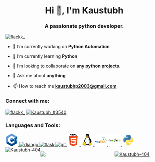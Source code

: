 <h1 align="center">Hi 👋, I'm Kaustubh</h1>
<h3 align="center">A passionate python developer.</h3>


<p align="left"> <a href="https://twitter.com/flackk_" target="blank"><img src="https://img.shields.io/twitter/follow/flackk_?logo=twitter&style=for-the-badge" alt="flackk_" /></a> </p>

- 🔭 I’m currently working on **Python Automation**

- 🌱 I’m currently learning **Python**

- 👯 I’m looking to collaborate on **any python projects.**

- 💬 Ask me about **anything**

- 📫 How to reach me **kaustubhp2003@gmail.com**

<h3 align="left">Connect with me:</h3>
<p align="left">
<a href="https://twitter.com/flackk_" target="blank"><img align="center" src="https://raw.githubusercontent.com/rahuldkjain/github-profile-readme-generator/master/src/images/icons/Social/twitter.svg" alt="flackk_" height="30" width="40" /></a>
<a href="https://discord.gg/Kaustubh_#3540" target="blank"><img align="center" src="https://raw.githubusercontent.com/rahuldkjain/github-profile-readme-generator/master/src/images/icons/Social/discord.svg" alt="Kaustubh_#3540" height="30" width="40" /></a>
</p>

<h3 align="left">Languages and Tools:</h3>
<p align="left"> <a href="https://www.w3schools.com/cpp/" target="_blank" rel="noreferrer"> <img src="https://raw.githubusercontent.com/devicons/devicon/master/icons/cplusplus/cplusplus-original.svg" alt="cplusplus" width="40" height="40"/> </a> <a href="https://www.djangoproject.com/" target="_blank" rel="noreferrer"> <img src="https://cdn.worldvectorlogo.com/logos/django.svg" alt="django" width="40" height="40"/> </a> <a href="https://flask.palletsprojects.com/" target="_blank" rel="noreferrer"> <img src="https://www.vectorlogo.zone/logos/pocoo_flask/pocoo_flask-icon.svg" alt="flask" width="40" height="40"/> </a> <a href="https://git-scm.com/" target="_blank" rel="noreferrer"> <img src="https://www.vectorlogo.zone/logos/git-scm/git-scm-icon.svg" alt="git" width="40" height="40"/> </a> <a href="https://www.w3.org/html/" target="_blank" rel="noreferrer"> <img src="https://raw.githubusercontent.com/devicons/devicon/master/icons/html5/html5-original-wordmark.svg" alt="html5" width="40" height="40"/> </a> <a href="https://www.linux.org/" target="_blank" rel="noreferrer"> <img src="https://raw.githubusercontent.com/devicons/devicon/master/icons/linux/linux-original.svg" alt="linux" width="40" height="40"/> </a> <a href="https://www.mysql.com/" target="_blank" rel="noreferrer"> <img src="https://raw.githubusercontent.com/devicons/devicon/master/icons/mysql/mysql-original-wordmark.svg" alt="mysql" width="40" height="40"/> </a> <a href="https://nodejs.org" target="_blank" rel="noreferrer"> <img src="https://raw.githubusercontent.com/devicons/devicon/master/icons/nodejs/nodejs-original-wordmark.svg" alt="nodejs" width="40" height="40"/> </a> <a href="https://www.python.org" target="_blank" rel="noreferrer"> <img src="https://raw.githubusercontent.com/devicons/devicon/master/icons/python/python-original.svg" alt="python" width="40" height="40"/> </a> <a 
<p><img align="left" src="https://github-readme-stats.vercel.app/api/top-langs?username=Kaustubh-404&show_icons=true&locale=en&layout=compact" alt="Kaustubh-404" /></p>
<img align="left" width="47%" src="https://github-readme-stats.vercel.app/api?username=Kaustubh-404&show_icons=true&theme=synthwave">

<p align="left"> <a href="https://github.com/ryo-ma/github-profile-trophy"><img src="https://github-profile-trophy.vercel.app/?username=Kaustubh-404" alt="Kaustubh-404" /></a> </p>

<!-- <a href=#><img src="contributions.svg"></a> -->
